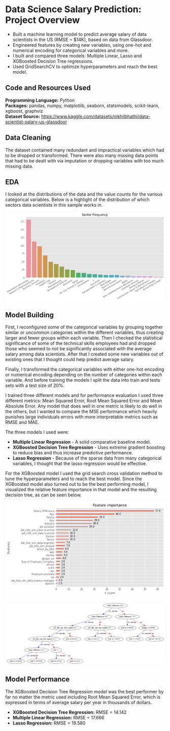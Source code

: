 # Data Science Salary Prediction: Project Overview

* Built a machine learning model to predict average salary of data scientists in the US (RMSE ~ $14K), based on data from Glassdoor.
* Engineered features by creating new variables, using one-hot and numerical encoding for categorical variables and more.
* I built and compared three models: Multiple Linear, Lasso and XGBoosted Decision Tree regressions.
* Used GridSearchCV to optimize hyperparameters and reach the best model.

## Code and Resources Used

**Programming Language:** Python  
**Packages:** pandas, numpy, matplotlib, seaborn, statsmodels, scikit-learn, xgboost, graphviz  
**Dataset Source:** https://www.kaggle.com/datasets/nikhilbhathi/data-scientist-salary-us-glassdoor  

## Data Cleaning

The dataset contained many redundant and impractical variables which had to be dropped or transformed. There were also many missing data points that had to be dealt with via imputation or dropping variables with too much missing data.

## EDA

I looked at the distributions of the data and the value counts for the various categorical variables. Below is a highlight of the distribution of which sectors data scientists in this sample works in.

![](sector_dist.png)

## Model Building

First, I reconfigured some of the categorical variables by grouping together similar or uncommon categories within the different variables, thus creating larger and fewer groups within each variable. Then I checked the statistical significance of some of the technical skills employees had and dropped those who seemed to not be significantly associated with the average salary among data scientists. After that I created some new variables out of existing ones that I thought could help predict average salary.

Finally, I transformed the categorical variables with either one-hot encoding or numerical encoding depending on the number of categories within each variable. And before training the models I split the data into train and tests sets with a test size of 20%.

I trained three different models and for performance evaluation I used three different metrics: Mean Squared Error, Root Mean Squared Error and Mean Absolute Error. Any model that does well in one metric is likely to do well in the others, but I wanted to compare the MSE performance which heavily punishes large individuals errors with more interpretable metrics such as RMSE and MAE.

The three models I used were:
* **Multiple Linear Regression** - A solid comparative baseline model.  
* **XGBoosted Decision Tree Regression** - Uses extreme gradient boosting to reduce bias and thus increase predictive performance.  
* **Lasso Regression** - Because of the sparse data from many categorical variables, I thought that the lasso regression would be effective.   

For the XGBoosted model I used the grid search cross validation method to tune the hyperparameters and to reach the best model. Since the XGBoosted model also turned out to be the best performing model, I visualized the relative feature importance in that model and the resulting decision tree, as can be seen below.

![](feature_importance_xgb.png)

![](xgb_tree.png)

## Model Performance

The XGBoosted Decision Tree Regression model was the best performer by far no matter the metric used including Root Mean Squared Error, which is expressed in terms of average salary per year in thousands of dollars.

* **XGBoosted Decision Tree Regression:** RMSE = 14.142  
* **Multiple Linear Regression:** RMSE = 17.666  
* **Lasso Regression:** RMSE = 19.580    
